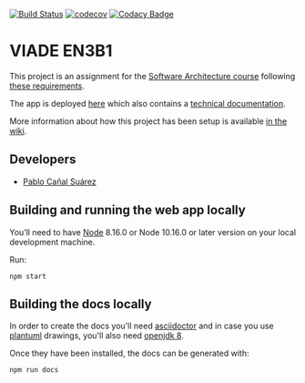 [![Build Status](https://travis-ci.com/Arquisoft/viade_en3b1.svg?branch=master)](https://travis-ci.com/Arquisoft/viade_en3b1)
[![codecov](https://codecov.io/gh/Arquisoft/viade_en3b1/branch/master/graph/badge.svg)](https://codecov.io/gh/Arquisoft/viade_en3b1)
[![Codacy Badge](https://api.codacy.com/project/badge/Grade/d4bcdec9fd2c43b9806555a4d1b9e57e)](https://www.codacy.com/gh/Arquisoft/viade_en3b?utm_source=github.com&amp;utm_medium=referral&amp;utm_content=Arquisoft/viade_en3b&amp;utm_campaign=Badge_Grade)

# VIADE EN3B1

This project is an assignment for the [Software Architecture course](https://arquisoft.github.io/) following [these requirements](https://labra.solid.community/public/SoftwareArchitecture/AssignmentDescription/).

The app is deployed [here](https://arquisoft.github.io/viade_en3b1/) which also contains a [technical documentation](https://arquisoft.github.io/viade_en3b1/docs).

More information about how this project has been setup is available [in the wiki](https://github.com/Arquisoft/viade_en3b/wiki).

## Developers
*  [Pablo Cañal Suárez](https://github.com/PabloCanalSuarez)

## Building and running the web app locally

You’ll need to have [Node](https://nodejs.org/) 8.16.0 or Node 10.16.0 or later version on your local development machine.

Run:

```
npm start
```

## Building the docs locally

In order to create the docs you'll need [asciidoctor](https://asciidoctor.org/) and in case you use [plantuml](https://plantuml.com/) drawings, you'll also need [openjdk 8](https://openjdk.java.net/).

Once they have been installed, the docs can be generated with:

```
npm run docs
```
